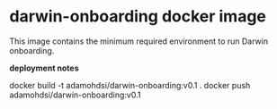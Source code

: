 # darwin-onboarding docker image

This image contains the minimum required environment to run Darwin onboarding.

**deployment notes**

docker build -t adamohdsi/darwin-onboarding:v0.1 .
docker push adamohdsi/darwin-onboarding:v0.1
